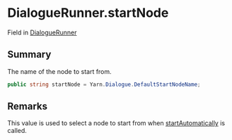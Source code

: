 # DialogueRunner.startNode

Field in [DialogueRunner](api/csharp/yarn.unity.dialoguerunner.md)

## Summary

The name of the node to start from.

```csharp
public string startNode = Yarn.Dialogue.DefaultStartNodeName;
```

## Remarks


This value is used to select a node to start from when  <a href="yarn.unity.dialoguerunner.startautomatically.md">startAutomatically</a>  is called.


